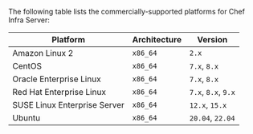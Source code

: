The following table lists the commercially-supported platforms for Chef Infra Server:

| Platform                     | Architecture | Version                             |
|------------------------------|--------------|-------------------------------------|
| Amazon Linux 2               | `x86_64`     | `2.x`                               |
| CentOS                       | `x86_64`     | `7.x`, `8.x`                        |
| Oracle Enterprise Linux      | `x86_64`     | `7.x`, `8.x`                        |
| Red Hat Enterprise Linux     | `x86_64`     | `7.x`, `8.x`, `9.x`                 |
| SUSE Linux Enterprise Server | `x86_64`     | `12.x`, `15.x`                      |
| Ubuntu                       | `x86_64`     | `20.04`, `22.04`                    |
